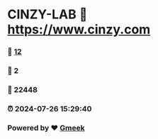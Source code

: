 # CINZY-LAB :link: https://www.cinzy.com 
### :page_facing_up: [12](https://www.cinzy.com/tag.html) 
### :speech_balloon: 2 
### :hibiscus: 22448 
### :alarm_clock: 2024-07-26 15:29:40 
### Powered by :heart: [Gmeek](https://github.com/Meekdai/Gmeek)
